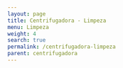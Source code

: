 ```yaml
---
layout: page
title: Centrifugadora - Limpeza
menu: Limpeza
weight: 4
search: true
permalink: /centrifugadora-limpeza
parent: centrifugadora
---
```

